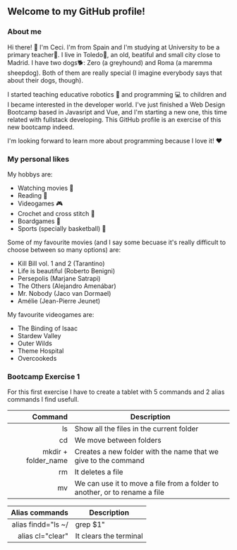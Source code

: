 ## Welcome to my GitHub profile! 

### About me

Hi there! 👋 I'm Ceci. I'm from Spain and I'm studying at University to be a primary teacher🏫. I live in Toledo🏰, an old, beatiful and small city close to Madrid. I have two dogs🐕: Zero (a greyhound) and Roma (a maremma sheepdog). Both of them are really special (I imagine everybody says that about their dogs, though).

I started teaching educative robotics :robot: and programming :computer: to children and I became interested in the developer world. I've just finished a Web Design Bootcamp based in Javasript and Vue, and I'm starting a new one, this time related with fullstack developing. This GitHub profile is an exercise of this new bootcamp indeed.

I'm looking forward to learn more about programming because I love it! :heart: 

### My personal likes

My hobbys are:

* Watching movies :movie_camera:
* Reading :book:
* Videogames :video_game:
* Crochet and cross stitch :yarn:
* Boardgames :game_die:
* Sports (specially basketball) :basketball:

Some of my favourite movies (and I say some becuase it's really difficult to choose between so many options) are:

* Kill Bill vol. 1 and 2 (Tarantino)
* Life is beautiful (Roberto Benigni)
* Persepolis (Marjane Satrapi)
* The Others (Alejandro Amenábar)
* Mr. Nobody (Jaco van Dormael)
* Amélie (Jean-Pierre Jeunet)

My favourite videogames are:

* The Binding of Isaac
* Stardew Valley
* Outer Wilds
* Theme Hospital
* Overcookeds

### Bootcamp Exercise 1

For this first exercise I have to create a tablet with 5 commands and 2 alias commands I find usefull.

| Command | Description |
|--------:|-----------|
|     ls| Show all the files in the current folder|
|    cd| We move between folders   |
|     mkdir + folder_name| Creates a new folder with the name that we give to the command      |
|rm| It deletes a file|
|mv| We can use it to move a file from a folder to another, or to rename a file|

| Alias commands | Description |
|--------:|-----------|
|     alias findd="ls ~/ | grep $1" | Find a file by the name|
|    alias cl="clear"| It clears the terminal   |

<!--
**ceciaguicam/ceciaguicam** is a ✨ _special_ ✨ repository because its `README.md` (this file) appears on your GitHub profile.

Here are some ideas to get you started:

- 🔭 I’m currently working on ...
- 🌱 I’m currently learning ...
- 👯 I’m looking to collaborate on ...
- 🤔 I’m looking for help with ...
- 💬 Ask me about ...
- 📫 How to reach me: ...
- 😄 Pronouns: ...
- ⚡ Fun fact: ...
-->
